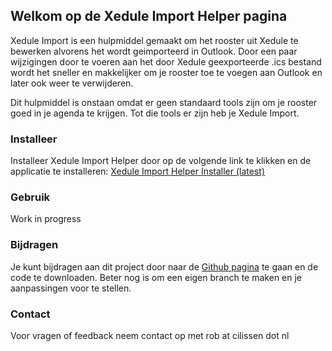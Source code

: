 ## Welkom op de Xedule Import Helper pagina 

Xedule Import is een hulpmiddel gemaakt om het rooster uit Xedule te bewerken alvorens het wordt geimporteerd in Outlook. Door een paar wijzigingen door te voeren aan het door Xedule geexporteerde .ics bestand wordt het sneller en makkelijker om je rooster toe te voegen aan Outlook en later ook weer te verwijderen. 

Dit hulpmiddel is onstaan omdat er geen standaard tools zijn om je rooster goed in je agenda te krijgen. Tot die tools er zijn heb je Xedule Import.

### Installeer
Installeer Xedule Import Helper door op de volgende link te klikken en de applicatie te installeren: [Xedule Import Helper Installer (latest)](https://legedoos.github.io/XeduleImport/Installer/Publish.html)

### Gebruik
Work in progress
  
### Bijdragen
Je kunt bijdragen aan dit project door naar de [Github pagina](https://github.com/LegeDoos/XeduleImport) te gaan en de code te downloaden. Beter nog is om een eigen branch te maken en je aanpassingen voor te stellen.

### Contact
Voor vragen of feedback neem contact op met rob at cilissen dot nl 
